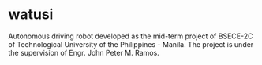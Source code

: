 # watusi
Autonomous driving robot developed as the mid-term project of BSECE-2C of Technological University of the Philippines - Manila. The project is under the supervision of Engr. John Peter M. Ramos. 
